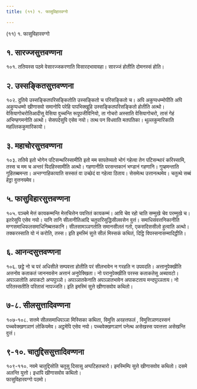 ```yaml
---
title: (११) १. फासुविहारवग्गो

---
```

(११) १. फासुविहारवग्गो  


## १. सारज्जसुत्तवण्णना

१०१. ततियस्स पठमे वेसारज्जकरणाति विसारदभावावहा। सारज्जं होतीति दोमनस्सं होति।  


## २. उस्सङ्कितसुत्तवण्णना

१०२. दुतिये उस्सङ्कितपरिसङ्कितोति उस्सङ्कितो च परिसङ्कितो च। अपि अकुप्पधम्मोपीति अपि अकुप्पधम्मो खीणासवो समानोपि परेहि पापभिक्खूहि उस्सङ्कितपरिसङ्कितो होतीति अत्थो। वेसियागोचरोतिआदीसु वेसिया वुच्चन्ति रूपूपजीविनियो, ता गोचरो अस्साति वेसियागोचरो, तासं गेहं अभिण्हगमनोति अत्थो। सेसपदेसुपि एसेव नयो। तत्थ पन विधवाति मतपतिका। थुल्लकुमारिकाति महल्लिककुमारिकायो।  


## ३. महाचोरसुत्तवण्णना

१०३. ततिये इतो भोगेन पटिसन्थरिस्सामीति इतो मम सापतेय्यतो भोगं गहेत्वा तेन पटिसन्थारं करिस्सामि, तस्स च मम च अन्तरं पिदहिस्सामीति अत्थो। गहणानीति परसन्तकानं भण्डानं गहणानि। गुय्हमन्ताति गुहितब्बमन्ता। अन्तग्गाहिकायाति सस्सतं वा उच्छेदं वा गहेत्वा ठिताय। सेसमेत्थ उत्तानत्थमेव। चतुत्थे सब्बं हेट्ठा वुत्तनयमेव।  


## ५. फासुविहारसुत्तवण्णना

१०५. पञ्चमे मेत्तं कायकम्मन्ति मेत्तचित्तेन पवत्तितं कायकम्मं। आवि चेव रहो चाति सम्मुखे चेव परम्मुखे च। इतरेसुपि एसेव नयो। यानि तानि सीलानीतिआदि चतुपारिसुद्धिसीलवसेन वुत्तं। समाधिसंवत्तनिकानीति मग्गसमाधिफलसमाधिनिब्बत्तकानि। सीलसामञ्ञगतोति समानसीलतं गतो, एकसदिससीलो हुत्वाति अत्थो। तक्करस्साति यो नं करोति, तस्स। इति इमस्मिं सुत्ते सीलं मिस्सकं कथितं, दिट्ठि विपस्सनासम्मादिट्ठीति।  


## ६. आनन्दसुत्तवण्णना

१०६. छट्ठे नो च परं अधिसीले सम्पवत्ता होतीति परं सीलभावेन न गरहति न उपवदति। अत्तानुपेक्खीति अत्तनोव कताकतं जाननवसेन अत्तानं अनुपेक्खिता। नो परानुपेक्खीति परस्स कताकतेसु अब्यावटो। अपञ्ञातोति अपाकटो अप्पपुञ्ञो। अपञ्ञातकेनाति अपञ्ञातभावेन अपाकटताय मन्दपुञ्ञताय। नो परितस्सतीति परितासं नापज्जति। इति इमस्मिं सुत्ते खीणासवोव कथितो।  


## ७-८. सीलसुत्तादिवण्णना

१०७-१०८. सत्तमे सीलसमाधिपञ्ञा मिस्सिका कथिता, विमुत्ति अरहत्तफलं , विमुत्तिञाणदस्सनं पच्चवेक्खणञाणं लोकियमेव। अट्ठमेपि एसेव नयो। पच्चवेक्खणञाणं पनेत्थ असेखस्स पवत्तत्ता असेखन्ति वुत्तं।  


## ९-१०. चातुद्दिससुत्तादिवण्णना

१०९-११०. नवमे चातुद्दिसोति चतूसु दिसासु अप्पटिहतचारो। इमस्मिम्पि सुत्ते खीणासवोव कथितो। दसमे अलन्ति युत्तो। इधापि खीणासवोव कथितो।  
फासुविहारवग्गो पठमो।  